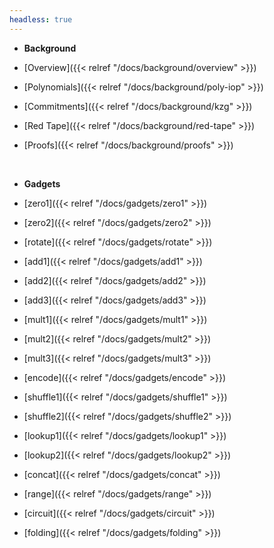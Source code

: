 ```yaml
---
headless: true
---
```


- **Background**

- [Overview]({{< relref "/docs/background/overview" >}})

- [Polynomials]({{< relref "/docs/background/poly-iop" >}})

- [Commitments]({{< relref "/docs/background/kzg" >}})

- [Red Tape]({{< relref "/docs/background/red-tape" >}})

- [Proofs]({{< relref "/docs/background/proofs" >}})
<br />

- **Gadgets**

- [zero1]({{< relref "/docs/gadgets/zero1" >}})
- [zero2]({{< relref "/docs/gadgets/zero2" >}})
- [rotate]({{< relref "/docs/gadgets/rotate" >}})
- [add1]({{< relref "/docs/gadgets/add1" >}})
- [add2]({{< relref "/docs/gadgets/add2" >}})
- [add3]({{< relref "/docs/gadgets/add3" >}})
- [mult1]({{< relref "/docs/gadgets/mult1" >}})
- [mult2]({{< relref "/docs/gadgets/mult2" >}})
- [mult3]({{< relref "/docs/gadgets/mult3" >}})
- [encode]({{< relref "/docs/gadgets/encode" >}})
- [shuffle1]({{< relref "/docs/gadgets/shuffle1" >}})
- [shuffle2]({{< relref "/docs/gadgets/shuffle2" >}})
- [lookup1]({{< relref "/docs/gadgets/lookup1" >}})
- [lookup2]({{< relref "/docs/gadgets/lookup2" >}})
- [concat]({{< relref "/docs/gadgets/concat" >}})
- [range]({{< relref "/docs/gadgets/range" >}})
- [circuit]({{< relref "/docs/gadgets/circuit" >}})
- [folding]({{< relref "/docs/gadgets/folding" >}})

<br />
